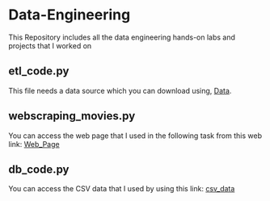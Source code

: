 # Data-Engineering
This Repository includes all the data engineering hands-on labs and projects that I worked on 

## etl_code.py
This file needs a data source which you can download using, [Data](https://cf-courses-data.s3.us.cloud-object-storage.appdomain.cloud/IBMDeveloperSkillsNetwork-PY0221EN-SkillsNetwork/labs/module%206/Lab%20-%20Extract%20Transform%20Load/data/source.zip).

## webscraping_movies.py
You can access the web page that I used in the following task from this web link:
[Web_Page](https://web.archive.org/web/20230902185655/https://en.everybodywiki.com/100_Most_Highly-Ranked_Films)

## db_code.py
You can access the CSV data that I used by using this link:
[csv_data](https://cf-courses-data.s3.us.cloud-object-storage.appdomain.cloud/IBMSkillsNetwork-PY0221EN-Coursera/labs/v2/INSTRUCTOR.csv)
